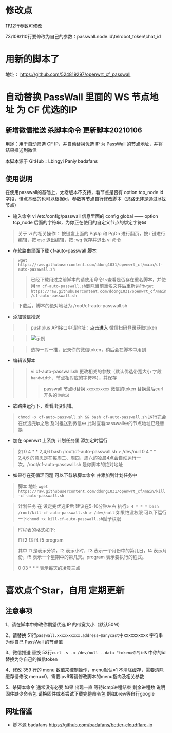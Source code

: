 # 修改点
11\12行参数可修改

73\108\110行要修改为自己的参数：passwall.node.id\telrobot_token\chat_id

# 用新的脚本了
地址： https://github.com/524819297/openwrt_cf_passwall

# 自动替换 PassWall 里面的 WS 节点地址 为 CF 优选的IP
## 新增微信推送 杀脚本命令 更新脚本20210106


用途：用于自动筛选 CF IP，并自动替换优选 IP 为 PassWall 的节点地址，并将结果推送到微信

本脚本源于 GitHub：Lbingyi Paniy badafans

## 使用说明

在使用passwall的基础上，太老版本不支持，看节点是否有 option tcp_node id字段，懂点基础的也可以根据id，参数等节点自行修改脚本（思路无非是通过id找节点）

* 输入命令 vi /etc/config/passwall 信息里面的 config global —— option tcp_node 后面的字符串，为你正在使用的自定义节点的绑定字符串 

> 关于 vi 的相关操作：
按键盘上面的 PgUp 和 PgDn 进行翻页，按 i 键进行编辑，按 esc 退出编辑，按 :wq 保存并退出 vi 命令

* 在软路由里面下载 cf-auto-passwall 脚本

> ``wget https://raw.githubusercontent.com/ddong1031/openwrt_cf/main/cf-auto-passwall.sh``
>> 已经下载用过之前脚本的请使用命令``ls``查看是否存在重名脚本，并使用``rm cf-auto-passwall.sh``删除当前重名文件后重新运行``wget https://raw.githubusercontent.com/ddong1031/openwrt_cf/main/cf-auto-passwall.sh``

> 下载后，脚本的绝对地址为 /root/cf-auto-passwall.sh

* 添加微信推送

>> pushplus API接口申请地址：[点击进入](https://pushplus.hxtrip.com) 微信扫码登录获取token

>> ![示例](https://wxf2088.xyz/wp-content/uploads/2021/02/1612271787-3f6482561574dfa.jpg)

>> 选择一对一推，记录你的微信token，稍后会在脚本中用到

* 编辑该脚本

>> vi cf-auto-passwall.sh
>> 更改相关的参数（默认优选带宽大小 字段 ``bandwidth``、节点相对应的字符串），并保存
>>> passwall 节点id替换 ``xxxxxxxxxx`` 微信的token 替换最后curl开头的``你的id``


* 软路由运行下，看看出没出错。

> ``chmod +x cf-auto-passwall.sh && bash cf-auto-passwall.sh``
> 运行完会在优选完ip之后 及时推送到微信中 此时查看passwall中的节点地址已经替换

* 加在 openwrt 上系统 计划任务里 添加定时运行

> 如 0 4 * * 2,4,6 bash /root/cf-auto-passwall.sh > /dev/null
> 0 4 * * 2,4,6 的意思是在每周二、周四、周六的凌晨4点会自动运行一次。/root/cf-auto-passwall.sh 是你脚本的绝对地址

* 如果存在死循环问题 可以下载杀脚本命令 并添加到计划任务中

> 脚本 地址 ``wget https://raw.githubusercontent.com/ddong1031/openwrt_cf/main/kill-cf-auto-passwall.sh``

> 计划任务 在 设定完优选IP后 建议在5-10分钟左右 执行``5 4 * * * bash /root/kill-cf-auto-passwall.sh > /dev/null`` 如果怕没权限 可以下运行一下``chmod +x kill-cf-auto-passwall.sh``赋予权限

> 时程表的格式如下:
> 
> f1 f2 f3 f4 f5 program
> 
> 其中 f1 是表示分钟，f2 表示小时，f3 表示一个月份中的第几日，f4 表示月份，f5 表示一个星期中的第几天。program 表示要执行的程式。
>
> 0 03 * * * 表示每天的凌晨三点


# 喜欢点个Star，自用 定期更新

## 注意事项

1、请在脚本中修改你期望优选 IP 的带宽大小（默认50M）

2、请替换 51行``passwall.xxxxxxxxxx.address=$anycast``中xxxxxxxxxx 字符串为你自己 PassWall 的节点值

3、微信推送 替换 53行``curl -s -o /dev/null --data "token=你的id&`` 中你的id 替换为你自己的微信token

4、修改 359 行的 menu 数值来控制操作，menu默认=1 不清除缓存，需要清除缓存请修改 menu=0，需要ipv6等请修改脚本的menu指向及相关参数

5、杀脚本命令 通常没有必要 如果 出现一直 等待icmp进程结束 剩余进程数 说明固件缺少命令包 请换固件或者尝试下载完整命令包 例如brew等自行google

## 网址借鉴 

* 脚本源 badafans https://github.com/badafans/better-cloudflare-ip

